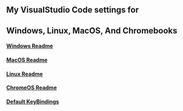 ## My VisualStudio Code settings for  
## Windows, Linux, MacOS, And Chromebooks
  
#### [Windows Readme](README-windows.md)  
  
#### [MacOS Readme](README-macos.md)  
  
#### [Linux Readme](README-linux.md)  
  
#### [ChromeOS Readme](README-chromeos.md)  
  
#### [Default KeyBindings](KeyBindings.md)  
